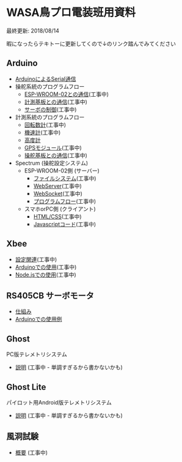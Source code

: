 # WASA鳥プロ電装班用資料

最終更新: 2018/08/14

暇になったらテキトーに更新してくので↓のリンク踏んでみてください

## Arduino
- [ArduinoによるSerial通信](Arduino/ArduinoによるSerial通信.md)
- 操舵系統のプログラムフロー
  - [ESP-WROOM-02との通信]()(工事中)
  - [計測基板との通信]()(工事中)
  - [サーボの制御]()(工事中)
- 計測系統のプログラムフロー
  - [回転数計]()(工事中)
  - [機速計]()(工事中)
  - [高度計](Arduino/高度計.md)
  - [GPSモジュール]()(工事中)
  - [操舵基板との通信]()(工事中)
- Spectrum (操舵設定システム)
  - ESP-WROOM-02側 (サーバー)
    - [ファイルシステム]()(工事中)
    - [WebServer]()(工事中)
    - [WebSocket]()(工事中)
    - [プログラムフロー]()(工事中)
  - スマホorPC側 (クライアント)
    - [HTML/CSS]()(工事中)
    - [Javascriptコード]()(工事中)

## Xbee
- [設定関連]()(工事中)
- [Arduinoでの使用]()(工事中)
- [Node.jsでの使用]()(工事中)

## RS405CB サーボモータ
- [仕組み](RS405CB/仕組み.md)
- [Arduinoでの使用例](RS405CB/Arduinoでの使用例.md)

## Ghost
PC版テレメトリシステム
- [説明]() (工事中 - 単調すぎるから書かないかも)

## Ghost Lite
パイロット用Android版テレメトリシステム
- [説明]() (工事中 - 単調すぎるから書かないかも)

## 風洞試験
- [概要]() (工事中)
